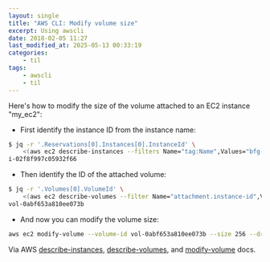 ```yaml
---
layout: single
title: "AWS CLI: Modify volume size"
excerpt: Using awscli
date: 2018-02-05 11:27
last_modified_at: 2025-05-13 00:33:19
categories:
    - til
tags:
    - awscli
    - til
---
```


Here's how to modify the size of the volume attached to an EC2 instance "my_ec2":

- First identify the instance ID from the instance name:

```bash
$ jq -r '.Reservations[0].Instances[0].InstanceId' \
    <(aws ec2 describe-instances --filters Name="tag:Name",Values="bfg-devbox")
i-02f8f997c05932f66
```

- Then identify the ID of the attached volume:

```bash
$ jq -r '.Volumes[0].VolumeId' \
    <(aws ec2 describe-volumes --filter Name="attachment.instance-id",Values="i-02f8f997c05932f66")
vol-0abf653a810ee073b
```

- And now you can modify the volume size:

```bash
aws ec2 modify-volume --volume-id vol-0abf653a810ee073b --size 256 --dry-run
```

Via AWS
[describe-instances](https://docs.aws.amazon.com/cli/latest/reference/ec2/describe-instances.html),
[describe-volumes](https://docs.aws.amazon.com/cli/latest/reference/ec2/describe-volumes.html),
and [modify-volume](https://docs.aws.amazon.com/cli/latest/reference/ec2/modify-volume.html)
docs.
